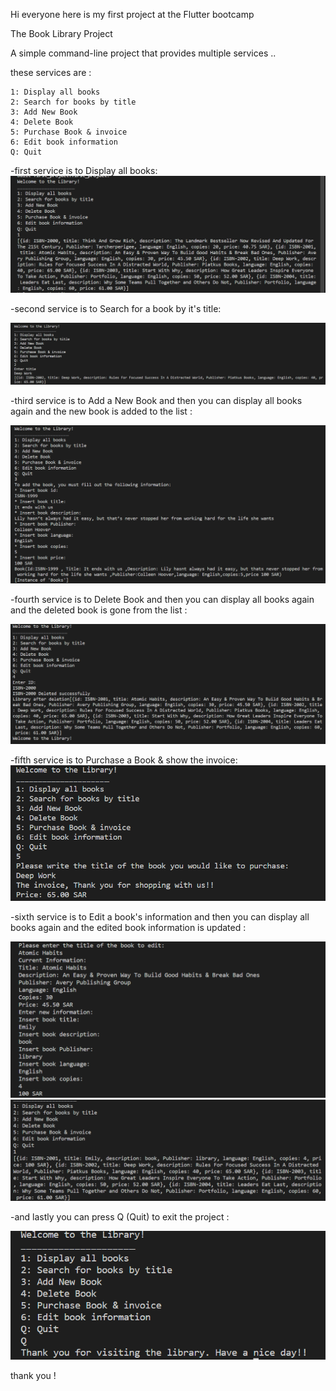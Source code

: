 Hi everyone here is my first project at the Flutter bootcamp

The Book Library Project

A simple command-line project that provides multiple services ..

these services are :

    1: Display all books
    2: Search for books by title
    3: Add New Book
    4: Delete Book
    5: Purchase Book & invoice
    6: Edit book information
    Q: Quit

-first service is to Display all books:
![Alt text](image.png)


-second service is to Search for a book by it's title:

![Alt text](image-1.png)

-third service is to Add a New Book and then you can display all books again and the new book is added to the list :

![Alt text](image-2.png)

-fourth service is to Delete Book and then you can display all books again and the deleted book is gone from the list :

![Alt text](image-3.png)

-fifth service is to Purchase a Book & show the invoice:
![Alt text](image-7.png)


-sixth service is to Edit a book's information and then you can display all books again and the edited book information is updated :

![Alt text](image-4.png)
![Alt text](image-5.png)


-and lastly you can press Q (Quit) to exit the project :
 

![Alt text](image-6.png)




 thank you !



